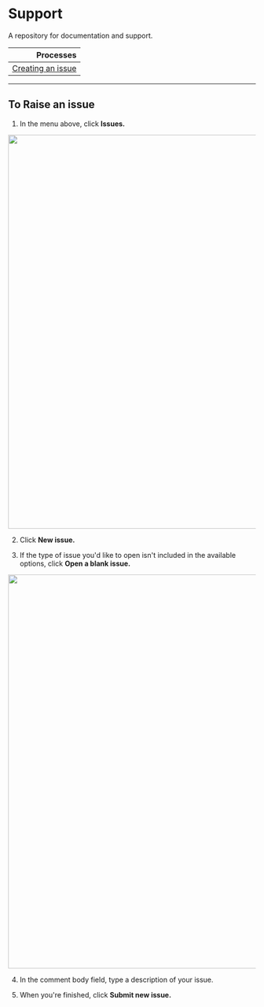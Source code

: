 # Support
A repository for documentation and support.


| Processes |
|-----:|
|[Creating an issue](https://github.com/Barts-Life-Science/Support/wiki/Creating-Issues) |

***

## To Raise an issue
1. In the menu above, click **Issues.**
<img src="https://github.com/Barts-Life-Science/Support/assets/6781914/f1b66e3b-3df6-47d1-aa74-e71ee561b30e" width="800">

2. Click **New issue.**

3. If the type of issue you'd like to open isn't included in the available options, click **Open a blank issue.**
<img src="https://github.com/Barts-Life-Science/Support/assets/6781914/85675111-39f0-4acd-8e7d-810976572f7a" width="800">

4. In the comment body field, type a description of your issue.

7. When you're finished, click **Submit new issue.**

